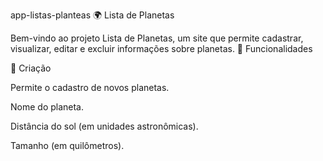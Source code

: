 app-listas-planteas
🌍 Lista de Planetas

Bem-vindo ao projeto Lista de Planetas, um site que permite cadastrar, visualizar, editar e excluir informações sobre planetas. 🚀 Funcionalidades

📌 Criação

Permite o cadastro de novos planetas.

Nome do planeta.

Distância do sol (em unidades astronômicas).

Tamanho (em quilômetros).
